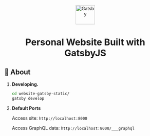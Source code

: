 <p align="center">
  <a href="https://www.gatsbyjs.org">
    <img alt="Gatsby" src="https://www.gatsbyjs.org/monogram.svg" width="60" />
  </a>
</p>
<h1 align="center">
  Personal Website Built with GatsbyJS
</h1>


## 🚀 About

1.  **Developing.**

    ```sh
    cd website-gatsby-static/
    gatsby develop
    ```

1.  **Default Ports**

    Access site: `http://localhost:8000`

    Access GraphQL data: `http://localhost:8000/___graphql`


